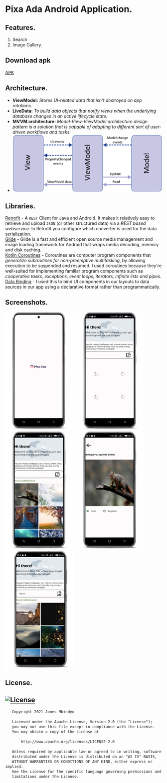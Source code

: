 # Pixa Ada Android Application.

## Features.
1. Search
2. Image Gallery.

## Download apk
[APK](https://github.com/RocqJones/PixaAda/tree/devbranch/app/build/outputs/apk/debug)

## Architecture.
* **ViewModel:** *Stores UI-related data that isn't destroyed on app rotations*.
* **LiveData:** *To build data objects that notify views when the underlying database changes in an active lifecycle state.*
* **MVVM architecture:** *Model-View-ViewModel architecture design pattern is a solution that is capable of adapting to different sort of user-driven workflows and tasks.*
* ![MVVVM Img](screenshots/mvvm.png)

## Libraries.
[Retrofit](https://square.github.io/retrofit/) - A `REST` Client for Java and Android. It makes it relatively easy to retrieve and upload `JSON` (or other structured data) via a *REST based webservice*. In Retrofit you configure which converter is used for the data serialization.<br>
[Glide](https://github.com/bumptech/glide) - Glide is a fast and efficient open source media management and image loading framework for Android that wraps media decoding, memory and disk caching.<br>
[Kotlin Coroutines](https://kotlinlang.org/docs/coroutines-guide.html) - Coroutines are computer program components that *generalize subroutines for non-preemptive multitasking*, by allowing execution to be suspended and resumed. I used coroutines because they're well-suited for implementing familiar program components such as *cooperative tasks, exceptions, event loops, iterators, infinite lists and pipes*.<br>
[Data Binding](https://developer.android.com/topic/libraries/data-binding) - I used this to bind UI components in our layouts to data sources in our app using a declarative format rather than programmatically.

## Screenshots.
<a href="url"><img src="screenshots/1.png" height="380" width="220" ></a>
<a href="url"><img src="screenshots/2.png" height="380" width="220" ></a>
<a href="url"><img src="screenshots/3.png" height="380" width="220" ></a>
<a href="url"><img src="screenshots/4.png" height="380" width="220" ></a>
<a href="url"><img src="screenshots/5.png" height="380" width="220" ></a>

## License.
## [![License](https://img.shields.io/badge/License-Apache%202.0-blue.svg)](https://opensource.org/licenses/Apache-2.0)
```
   Copyright 2021 Jones Mbindyo

   Licensed under the Apache License, Version 2.0 (the "License");
   you may not use this file except in compliance with the License.
   You may obtain a copy of the License at

       http://www.apache.org/licenses/LICENSE-2.0

   Unless required by applicable law or agreed to in writing, software
   distributed under the License is distributed on an "AS IS" BASIS,
   WITHOUT WARRANTIES OR CONDITIONS OF ANY KIND, either express or implied.
   See the License for the specific language governing permissions and
   limitations under the License.
   ```
